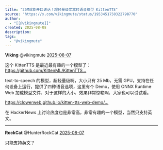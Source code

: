 ```yaml
---
title: "25M就能开口说话！超轻量级文本转语音模型 KittenTTS"
source: "https://x.com/vikingmute/status/1953451750322798770"
author:
  - "[[@vikingmute]]"
created: 2025-08-08
description:
tags:
  - "@vikingmute"
---
```

**Viking** @vikingmute [2025-08-07](https://x.com/vikingmute/status/1953451750322798770)

这个 KittenTTS 是最近最有趣的一个模型了：https://github.com/KittenML/KittenTTS…

text-to-speech 的模型，超轻量级啊，大小只有 25 Mb，无需 GPU，支持在任何设备上运行，提供了四种语音选项，这里有个 Demo，使用 ONNX Runtime Web 加载模型文件，对于这样的大小，效果非常惊艳啊，大家也可以试试看。

https://clowerweb.github.io/kitten-tts-web-demo/…

在 HackerNews 上讨论热度也是非常高，非常有趣的一个模型，当然只支持英文。

---

**RockCat** @HunterRockCat [2025-08-07](https://x.com/HunterRockCat/status/1953460500605313324)

只能支持英文？
